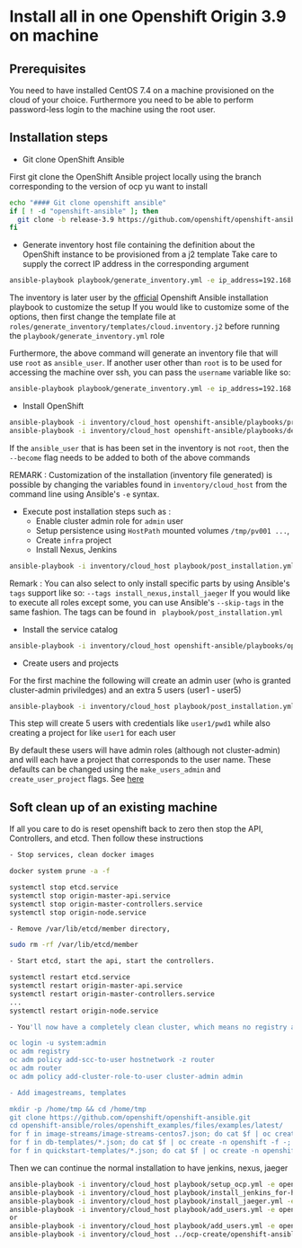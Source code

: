 # Install all in one Openshift Origin 3.9 on machine

## Prerequisites

You need to have installed CentOS 7.4 on a machine provisioned on the cloud of your choice.
Furthermore you need to be able to perform password-less login to the machine using the root user.

## Installation steps

- Git clone OpenShift Ansible

First git clone the OpenShift Ansible project locally using the branch corresponding to the version of ocp yu want to install

```bash
echo "#### Git clone openshift ansible"
if [ ! -d "openshift-ansible" ]; then
  git clone -b release-3.9 https://github.com/openshift/openshift-ansible.git
fi
```

- Generate inventory host file containing the definition about the OpenShift instance to be provisioned from a j2 template
Take care to supply the correct IP address in the corresponding argument

```bash
ansible-playbook playbook/generate_inventory.yml -e ip_address=192.168.99.50 -e openshift_origin_version=3.9
```

The inventory is later user by the [official](https://github.com/openshift/openshift-ansible) Openshift Ansible installation playbook to customize the setup
If you would like to customize some of the options, then first change the template file at `roles/generate_inventory/templates/cloud.inventory.j2`
before running the `playbook/generate_inventory.yml` role

Furthermore, the above command will generate an inventory file that will use `root` as `ansible_user`.
If another user other than `root` is to be used for accessing the machine over ssh, you can pass the `username` variable like so:

```bash
ansible-playbook playbook/generate_inventory.yml -e ip_address=192.168.99.50 -e openshift_origin_version=3.9 -e username=centos
```

- Install OpenShift

```bash
ansible-playbook -i inventory/cloud_host openshift-ansible/playbooks/prerequisites.yml
ansible-playbook -i inventory/cloud_host openshift-ansible/playbooks/deploy_cluster.yml
```

If the `ansible_user` that is has been set in the inventory is not `root`, then the `--become` flag needs to be added to both
of the above commands 

REMARK : Customization of the installation (inventory file generated) is possible by changing the variables found in `inventory/cloud_host` from the command line using Ansible's `-e` syntax.

- Execute post installation steps such as : 
  - Enable cluster admin role for `admin` user
  - Setup persistence using `HostPath` mounted volumes `/tmp/pv001 ...`,
  - Create `infra` project
  - Install Nexus, Jenkins 
 

```bash
ansible-playbook -i inventory/cloud_host playbook/post_installation.yml -e openshift_admin_pwd=admin --tags "enable_cluster_admin,persistence"
```

Remark : You can also select to only install specific parts by using Ansible's `tags` support like so: `--tags install_nexus,install_jaeger`
If you would like to execute all roles except some, you can use Ansible's `--skip-tags` in the same fashion. 
The tags can be found in ` playbook/post_installation.yml`

- Install the service catalog
```bash
ansible-playbook -i inventory/cloud_host openshift-ansible/playbooks/openshift-service-catalog/config.yml
```

- Create users and projects

For the first machine the following will create an admin user (who is granted cluster-admin priviledges) and an extra 5 users (user1 - user5)

```bash
ansible-playbook -i inventory/cloud_host playbook/post_installation.yml -e openshift_node=masters --tags identity_provider,enable_cluster_admin,add_extra_users -e number_of_extra_users=5 -e first_extra_user_offset=1 -e openshift_admin_pwd=admin
```

This step will create 5 users with credentials like `user1/pwd1` while also creating a project for like `user1` for each user

By default these users will have admin roles (although not cluster-admin) and will each have a project that corresponds to the user name.
These defaults can be changed using the `make_users_admin` and `create_user_project` flags. See [here](playbook/roles/add_extra_users/defaults/main.yml) 

## Soft clean up of an existing machine

If all you care to do is reset openshift back to zero then stop the API, Controllers, and etcd. Then follow these instructions

```bash
- Stop services, clean docker images

docker system prune -a -f

systemctl stop etcd.service
systemctl stop origin-master-api.service
systemctl stop origin-master-controllers.service
systemctl stop origin-node.service

- Remove /var/lib/etcd/member directory,

sudo rm -rf /var/lib/etcd/member

- Start etcd, start the api, start the controllers.

systemctl restart etcd.service
systemctl restart origin-master-api.service
systemctl restart origin-master-controllers.service
...
systemctl restart origin-node.service

- You'll now have a completely clean cluster, which means no registry and router but you can re-add those with

oc login -u system:admin
oc adm registry
oc adm policy add-scc-to-user hostnetwork -z router
oc adm router
oc adm policy add-cluster-role-to-user cluster-admin admin

- Add imagestreams, templates

mkdir -p /home/tmp && cd /home/tmp
git clone https://github.com/openshift/openshift-ansible.git
cd openshift-ansible/roles/openshift_examples/files/examples/latest/
for f in image-streams/image-streams-centos7.json; do cat $f | oc create -n openshift -f -; done
for f in db-templates/*.json; do cat $f | oc create -n openshift -f -; done
for f in quickstart-templates/*.json; do cat $f | oc create -n openshift -f -; done
```

Then we can continue the normal installation to have jenkins, nexus, jaeger

```bash
ansible-playbook -i inventory/cloud_host playbook/setup_ocp.yml -e openshift_node=masters --skip-tags "config_dns,install_jenkins" -e persistence=false
ansible-playbook -i inventory/cloud_host playbook/install_jenkins_for-hetzner.yml -e openshift_node=masters
ansible-playbook -i inventory/cloud_host playbook/install_jaeger.yml -e openshift_node=masters
ansible-playbook -i inventory/cloud_host playbook/add_users.yml -e openshift_node=masters -e number_of_users=20 -e first_user_offset=31
or
ansible-playbook -i inventory/cloud_host playbook/add_users.yml -e openshift_node=masters -e number_of_users=30 -e first_user_offset=1
ansible-playbook -i inventory/cloud_host ../ocp-create/openshift-ansible/playbooks/byo/openshift-cluster/service-catalog.yml
```

